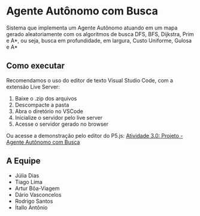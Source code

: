 # Agente Autônomo com Busca
Sistema que implementa um Agente Autônomo atuando em um mapa gerado aleatoriamente com os algoritmos de busca DFS, BFS, Dijkstra, Prim e A*, ou seja, busca em profundidade, em largura, Custo Uniforme, Gulosa e A*

## Como executar
Recomendamos o uso do editor de texto Visual Studio Code, com a extensão Live Server:
1. Baixe o .zip dos arquivos
2. Descompacte a pasta
3. Abra o diretório no VSCode
4. Inicialize o servidor pelo live server
5. Acesse o servidor gerado no browser

Ou acesse a demonstração pelo editor do P5.js:
[Atividade 3.0: Projeto - Agente Autônomo com Busca](https://editor.p5js.org/DiasJulia/sketches/nYkwGohAj)

## A Equipe
* Júlia Dias
* Tiago Lima
* Artur Bôa-Viagem
* Dário Vasconcelos
* Rodrigo Santos
* Ítallo Antônio
